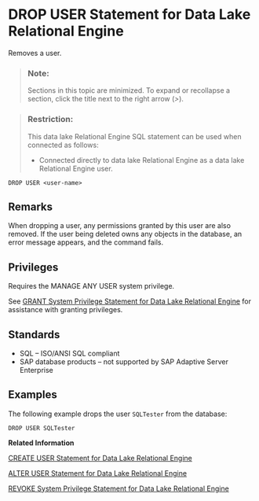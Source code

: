 <!-- loioa61d9fe384f21015af5de6ef9830eeb0 -->

# DROP USER Statement for Data Lake Relational Engine

Removes a user.



> ### Note:  
> Sections in this topic are minimized. To expand or recollapse a section, click the title next to the right arrow \(*\>*\).



> ### Restriction:  
> This data lake Relational Engine SQL statement can be used when connected as follows:
> 
> -   Connected directly to data lake Relational Engine as a data lake Relational Engine user.



```
DROP USER <user-name>
```



<a name="loioa61d9fe384f21015af5de6ef9830eeb0__IQ_Parameters"/>

## Remarks

When dropping a user, any permissions granted by this user are also removed. If the user being deleted owns any objects in the database, an error message appears, and the command fails.



<a name="loioa61d9fe384f21015af5de6ef9830eeb0__IQ_Permissions"/>

## Privileges

Requires the MANAGE ANY USER system privilege.

See [GRANT System Privilege Statement for Data Lake Relational Engine](grant-system-privilege-statement-for-data-lake-relational-engine-a3dfcb0.md) for assistance with granting privileges.



<a name="loioa61d9fe384f21015af5de6ef9830eeb0__IQ_Standards"/>

## Standards

-   SQL – ISO/ANSI SQL compliant
-   SAP database products – not supported by SAP Adaptive Server Enterprise



<a name="loioa61d9fe384f21015af5de6ef9830eeb0__IQ_Examples"/>

## Examples

The following example drops the user `SQLTester` from the database:

```
DROP USER SQLTester
```

**Related Information**  


[CREATE USER Statement for Data Lake Relational Engine](create-user-statement-for-data-lake-relational-engine-a619a5f.md "Creates a user.")

[ALTER USER Statement for Data Lake Relational Engine](alter-user-statement-for-data-lake-relational-engine-a6139f4.md "Changes user settings.")

[REVOKE System Privilege Statement for Data Lake Relational Engine](revoke-system-privilege-statement-for-data-lake-relational-engine-a3eadda.md "Removes specific system privileges from specific users and the right to administer the privilege.")

